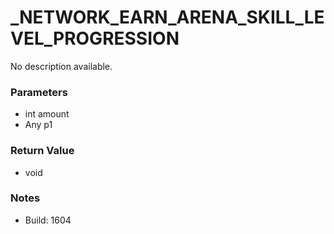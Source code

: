 # _NETWORK_EARN_ARENA_SKILL_LEVEL_PROGRESSION

No description available.

### Parameters
* int amount
* Any p1

### Return Value
* void

### Notes
* Build: 1604

